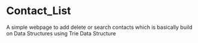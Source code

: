 # Contact_List
A simple webpage to add delete or search contacts which is basically build on Data Structures using Trie Data Structure
